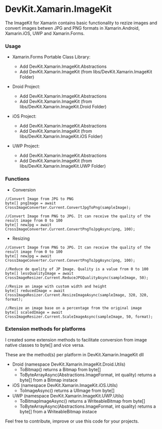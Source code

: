 # DevKit.Xamarin.ImageKit

The ImageKit for Xamarin contains basic functionality to rezize images and convert images betwen JPG and PNG formats in Xamarin.Android, Xamarin.iOS, UWP and Xamarin.Forms.

### Usage
- Xamarin.Forms Portable Class Library:
  - Add DevKit.Xamarin.ImageKit.Abstractions
  - Add DevKit.Xamarin.ImageKit (from libs/DevKit.Xamarin.ImageKit Folder)

- Droid Project:
  - Add DevKit.Xamarin.ImageKit.Abstractions
  - Add DevKit.Xamarin.ImageKit (from libs/DevKit.Xamarin.ImageKit.Droid Folder)
  
- iOS Project:
  - Add DevKit.Xamarin.ImageKit.Abstractions
  - Add DevKit.Xamarin.ImageKit (from libs/DevKit.Xamarin.ImageKit.iOS Folder)
  
- UWP Project:
  - Add DevKit.Xamarin.ImageKit.Abstractions
  - Add DevKit.Xamarin.ImageKit (from libs/DevKit.Xamarin.ImageKit.UWP Folder)
  
### Functions

- Conversion
```
//Convert Image from JPG to PNG
byte[] pngImage = await CrossImageConverter.Current.ConvertJpgToPng(sampleImage);
```
```
//Convert Image from PNG to JPG. It can receive the quality of the result image from 0 to 100
byte[] newJpg = await CrossImageConverter.Current.ConvertPngToJpgAsync(png, 100);
```
- Resizing
```
//Convert Image from PNG to JPG. It can receive the quality of the result image from 0 to 100
byte[] newJpg = await CrossImageConverter.Current.ConvertPngToJpgAsync(png, 100);
```
```
//Reduce de quelity of JP Image. Quality is a value from 0 to 100
byte[] lessQualityImage = await CrossImageResizer.Current.ReduceJPGQualityAsync(sampleImage, 50);
```
```
//Resize an image with custom width and height
byte[] reducedImage = await CrossImageResizer.Current.ResizeImageAsync(sampleImage, 320, 320, format);
```
```
//Resize an image base on a percentage from the original image
byte[] scaledImage = await CrossImageResizer.Current.ScaleImageAsync(sampleImage, 50, format);
```

### Extension methods for platforms
I created some extension methods to facilitate conversion from image native classes to byte[] and vice versa.

These are the method(s) per platform in DevKit.Xamarin.ImageKit dll

- Droid (namespace DevKit.Xamarin.ImageKit.Droid.Utils)
  - ToBitmap() returns a Bitmap from byte[]  
  - ToByteArrayAsync(Abstractions.ImageFormat, int quality) returns a byte[] from a Bitmap instace
- iOS (namespace DevKit.Xamarin.ImageKit.iOS.Utils)
  - ToImageAsync() returns a UIImage from byte[]
- UWP (namespace DevKit.Xamarin.ImageKit.UWP.Utils)
  - ToBitmapImageAsync() returns a WriteableBitmap from byte[]
  - ToByteArrayAsync(Abstractions.ImageFormat, int quality) returns a byte[] from a WriteableBitmap instace 

Feel free to contribute, improve or use this code for your projects.

